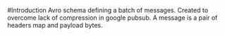 #Introduction 
Avro schema defining a batch of messages. Created to overcome lack of compression in google pubsub. A message is a pair of headers map and payload bytes. 
